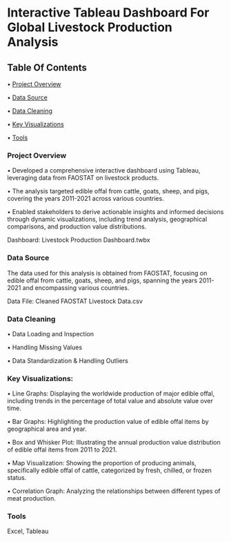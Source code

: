 # Interactive Tableau Dashboard For Global Livestock Production Analysis

## Table Of Contents
•	[Project Overview](#project-overview)

•	[Data Source](#data-source)

•	[Data Cleaning](#data-cleaning)

•	[Key Visualizations](#key-visualizations)

•	[Tools](#tools)

### Project Overview
•	Developed a comprehensive interactive dashboard using Tableau, leveraging data from FAOSTAT on livestock products.

•	The analysis targeted edible offal from cattle, goats, sheep, and pigs, covering the years 2011-2021 across various countries.

•	Enabled stakeholders to derive actionable insights and informed decisions through dynamic visualizations, including trend analysis, geographical comparisons, and production value distributions.

Dashboard: Livestock Production Dashboard.twbx

### Data Source
The data used for this analysis is obtained from FAOSTAT, focusing on edible offal from cattle, goats, sheep, and pigs, spanning the years 2011-2021 and encompassing various countries.

Data File: Cleaned FAOSTAT Livestock Data.csv

### Data Cleaning
•	Data Loading and Inspection

•	Handling Missing Values

•	Data Standardization & Handling Outliers


### Key Visualizations:
•	Line Graphs: Displaying the worldwide production of major edible offal, including trends in the percentage of total value and absolute value over time.

•	Bar Graphs: Highlighting the production value of edible offal items by geographical area and year.

•	Box and Whisker Plot: Illustrating the annual production value distribution of edible offal items from 2011 to 2021.

•	Map Visualization: Showing the proportion of producing animals, specifically edible offal of cattle, categorized by fresh, chilled, or frozen status.

•	Correlation Graph: Analyzing the relationships between different types of meat production.

### Tools
Excel, Tableau
